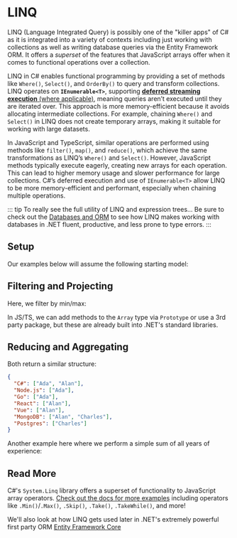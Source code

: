 # LINQ

LINQ (Language Integrated Query) is possibly one of the "killer apps" of C# as it is integrated into a variety of contexts including just working with collections as well as writing database queries via the Entity Framework ORM.  It offers a *superset* of the features that JavaScript arrays offer when it comes to functional operations over a collection.

LINQ in C# enables functional programming by providing a set of methods like `Where()`, `Select()`, and `OrderBy()` to query and transform collections. LINQ operates on **`IEnumerable<T>`**, supporting [**deferred streaming execution** (where applicable)](https://learn.microsoft.com/en-us/dotnet/csharp/linq/get-started/introduction-to-linq-queries#classification-table), meaning queries aren’t executed until they are iterated over. This approach is more memory-efficient because it avoids allocating intermediate collections. For example, chaining `Where()` and `Select()` in LINQ does not create temporary arrays, making it suitable for working with large datasets.

In JavaScript and TypeScript, similar operations are performed using methods like `filter()`, `map()`, and `reduce()`, which achieve the same transformations as LINQ’s `Where()` and `Select()`. However, JavaScript methods typically execute eagerly, creating new arrays for each operation. This can lead to higher memory usage and slower performance for large collections. C#’s deferred execution and use of `IEnumerable<T>` allow LINQ to be more memory-efficient and performant, especially when chaining multiple operations.

::: tip To really see the full utility of LINQ and expression trees...
Be sure to check out the [Databases and ORM](../intermediate/databases-and-orms.md) to see how LINQ makes working with databases in .NET fluent, productive, and less prone to type errors.
:::

## Setup

Our examples below will assume the following starting model:

<CodeSplitter>
  <template #left>

```ts
type Position = 'frontend' | 'backend' | 'database' | 'infra'

type Candidate = {
  name: string
  position: Position,
  yoe: number
  tech: string[]
}

let candidates = [
  { name: "Ada", position: 'backend', yoe: 5, tech: ["C#", "Node.js", "Go"] },
  { name: "Alan", position: 'frontend', yoe: 3, tech: ["React", "Vue", "C#", "MongoDB"] },
  { name: "Charles", position: 'database', yoe: 7, tech: ["Postgres", "MongoDB"] }
];
```

  </template>
  <template #right>

```csharp
enum Position { Frontend, Backend, Database, Infra }

record Candidate(
  string Name,
  Position Position,
  int YoE,
  string[] Tech
);

var candidates = new List<Candidate> {
  new("Ada", Position.Backend, 5, ["C#", "Node.js", "Go"]),
  new("Alan", Position.Frontend, 3, ["React", "Vue", "C#", "MongoDB"]),
  new("Charles", Position.Database, 7, ["Postgres", "MongoDB"])
};
```

  </template>
</CodeSplitter>

## Filtering and Projecting

<CodeSplitter>
  <template #left>

```ts
// Filter
let backend = candidates.filter(
  c => c.position === 'backend'
); // { Ada }

// Project
let names = candidates.map(
  c => c.name
); // ["Ada", "Alan", "Charles"]

// Combine
let backendNames = candidates.filter(
  c => c.position === 'backend'
).map(
  c => c.name
); // ["Ada"]
```

  </template>
  <template #right>

```csharp
// Filter
var backend = candidates.Where(
  c => c.Position == Position.Backend
); // { Ada }

// Project
var names = candidates.Select(
  c => c.Name
); // ["Ada", "Alan", "Charles"]

// Combine
var backendNames = candidates.Where(
  c => c.position === 'backend'
).Select(
  c => c.name
); // ["Ada"]
```

  </template>
</CodeSplitter>

Here, we filter by min/max:

<CodeSplitter>
  <template #left>

```ts
let minExp = candidates.reduce(
  (prev, curr) => prev.yoe < curr.yoe ? prev : curr
);
console.log(minExp.name); // "Alan"

let maxExp = candidates.reduce(
  (prev, curr) => prev.yoe > curr.yoe ? prev : curr
);
console.log(maxExp.name); // "Charles"
```

  </template>
  <template #right>

```csharp
var minExp = candidates.MinBy(c => c.YoE);
Console.WriteLine(minExp.Name); // "Alan"

var maxExp = candidates.MaxBy(c => c.YoE);
Console.WriteLine(maxExp.Name); // "Charles"
```

  </template>
</CodeSplitter>

In JS/TS, we can add methods to the `Array` type via `Prototype` or use a 3rd party package, but these are already built into .NET's standard libraries.

## Reducing and Aggregating

<CodeSplitter>
  <template #left>

```ts
// Accumulate a map of the tech to the candidates
let techToCandidates = candidates.reduce(
  (map, c) => {
    for (let t of c.tech) {
      if (!map.has(t)) {
        map.set(t, [])
      }

      map.get(t)!.push(c.name)
    }

    return map
  },
  new Map<string, string[]>()
);
```

  </template>
  <template #right>

```csharp
// Accumulate a map of the tech to the candidates
var techToCandidates = candidates.Aggregate(
  new Dictionary<string, List<string>>(),
  (map, c) => {
    foreach (var t in c.Tech) {
      if (!map.ContainsKey(t)) {
        map[t] = new();
      }

      map[t].Add(c.Name);
    }

    return map;
  }
);
```

  </template>
</CodeSplitter>

Both return a similar structure:

```json
{
  "C#": ["Ada", "Alan"],
  "Node.js": ["Ada"],
  "Go": ["Ada"],
  "React": ["Alan"],
  "Vue": ["Alan"],
  "MongoDB": ["Alan", "Charles"],
  "Postgres": ["Charles"]
}
```

Another example here where we perform a simple sum of all years of experience:

<CodeSplitter>
  <template #left>

```ts
let totalYoe = candidates.reduce(
  (yoe, c) => yoe + c.yoe, 0
)
console.log(totalYoe); // 15

let totalYoe2 = candidates
  .filter(c => c.startsWith("A"))
  .reduce((yoe, c) => yoe + c.yoe, 0)
console.log(totalYoe); // 8
```

  </template>
  <template #right>

```csharp
var totalYoe = candidates.Sum(c => c.YoE);
Console.WriteLine(totalYoe); // 15

var totalYoe2 = candidates
  .Where(c => c.Name.StartsWith("A"))
  .Sum(c => c.YoE);
Console.WriteLine(totalYoe2);  // 8
```

  </template>
</CodeSplitter>

## Read More

C#'s `System.Linq` library offers a superset of functionality to JavaScript array operators.  [Check out the docs for more examples](https://learn.microsoft.com/en-us/dotnet/api/system.linq.enumerable.aggregate?view=net-9.0) including operators like `.Min()`/`.Max()`, `.Skip()`, `.Take()`, `.TakeWhile()`, and more!

We'll also look at how LINQ gets used later in .NET's extremely powerful first party ORM [Entity Framework Core](databases-and-orms.md)
